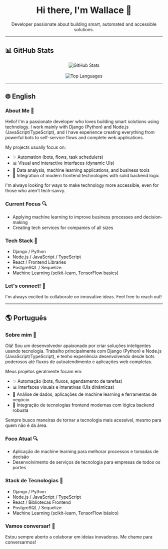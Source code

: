 <h1 align="center">Hi there, I'm Wallace 👋</h1>
<p align="center">Developer passionate about building smart, automated and accessible solutions.</p>

---

## 📊 GitHub Stats

<p align="center">
  <img src="https://github-readme-stats.vercel.app/api?username=WallaceMuylaert&show_icons=true&theme=dracula&count_private=true&include_all_commits=true&custom_title=Wallace%20Muylaert%27s%20GitHub%20Stats" alt="GitHub Stats" />
  <br/>
<!--   <img src="https://github-readme-streak-stats.herokuapp.com/?user=WallaceMuylaert&theme=dracula" alt="GitHub Streak" /> -->
  <br/>
  <img src="https://github-readme-stats.vercel.app/api/top-langs/?username=WallaceMuylaert&layout=compact&theme=dracula" alt="Top Languages" />
</p>

---

## 🌐 English

### About Me 👋

Hello! I'm a passionate developer who loves building smart solutions using technology. I work mainly with Django (Python) and Node.js (JavaScript/TypeScript), and I have experience creating everything from powerful bots to self-service flows and complete web applications.

My projects usually focus on:
- ✨ Automation (bots, flows, task schedulers)
- 📊 Visual and interactive interfaces (dynamic UIs)
- 🧬 Data analysis, machine learning applications, and business tools
- 🚀 Integration of modern frontend technologies with solid backend logic

I'm always looking for ways to make technology more accessible, even for those who aren't tech-savvy.

### Current Focus 🔍
- Applying machine learning to improve business processes and decision-making
- Creating tech services for companies of all sizes

### Tech Stack 🔧
- Django / Python
- Node.js / JavaScript / TypeScript
- React / Frontend Libraries
- PostgreSQL / Sequelize
- Machine Learning (scikit-learn, TensorFlow basics)

### Let's connect! 💬
I'm always excited to collaborate on innovative ideas. Feel free to reach out!

---

## 🌎 Português

### Sobre mim 👋

Olá! Sou um desenvolvedor apaixonado por criar soluções inteligentes usando tecnologia. Trabalho principalmente com Django (Python) e Node.js (JavaScript/TypeScript), e tenho experiência desenvolvendo desde bots poderosos até fluxos de autoatendimento e aplicações web completas.

Meus projetos geralmente focam em:
- ✨ Automação (bots, fluxos, agendamento de tarefas)
- 📊 Interfaces visuais e interativas (UIs dinâmicas)
- 🧬 Análise de dados, aplicações de machine learning e ferramentas de negócio
- 🚀 Integração de tecnologias frontend modernas com lógica backend robusta

Sempre busco maneiras de tornar a tecnologia mais acessível, mesmo para quem não é da área.

### Foco Atual 🔍
- Aplicação de machine learning para melhorar processos e tomadas de decisão
- Desenvolvimento de serviços de tecnologia para empresas de todos os portes

### Stack de Tecnologias 🔧
- Django / Python
- Node.js / JavaScript / TypeScript
- React / Bibliotecas Frontend
- PostgreSQL / Sequelize
- Machine Learning (scikit-learn, TensorFlow básico)

### Vamos conversar! 💬
Estou sempre aberto a colaborar em ideias inovadoras. Me chame para conversarmos!
